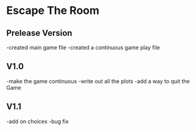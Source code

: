 # Escape The Room

## Prelease Version
-created main game file
-created a continuous game play file

## V1.0
-make the game continuous
-write out all the plots
-add a way to quit the Game

## V1.1
-add on choices
-bug fix
